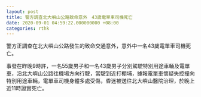 ```yaml
---
layout: post
title: 警方調查北大嶼山公路致命意外　43歲電單車司機死亡
date: 2020-09-01 04:59:22.000000000 +08:00
categories: rthk
---
```


警方正調查在北大嶼山公路發生的致命交通意外，意外中一名43歲電單車司機死亡。

事發在昨晚9時許，一名55歲男子和一名43歲男子分別駕駛特別用途車輛及電單車，沿北大嶼山公路往機場方向行駛，當駛到近打棚埔，據報電單車懷疑失控撞向特別用途車輛，電單車司機身體多處受傷，昏迷被送往北大嶼山醫院治理，於晚上近11時證實死亡。
